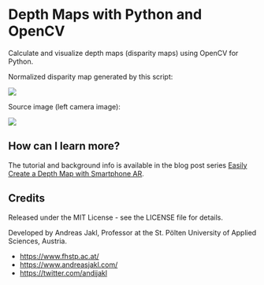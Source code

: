 # Depth Maps with Python and OpenCV
Calculate and visualize depth maps (disparity maps) using OpenCV for Python.

Normalized disparity map generated by this script:

![](https://raw.githubusercontent.com/andijakl/python-depthmaps/main/disparity_SGBM_norm.png)

Source image (left camera image):

![](https://raw.githubusercontent.com/andijakl/python-depthmaps/main/left_img.png)

## How can I learn more?

The tutorial and background info is available in the blog post series [Easily Create a Depth Map with Smartphone AR](https://www.andreasjakl.com/easily-create-depth-maps-with-smartphone-ar-part-1/).


## Credits

Released under the MIT License - see the LICENSE file for details.

Developed by Andreas Jakl, Professor at the St. Pölten University of Applied Sciences, Austria.

* <https://www.fhstp.ac.at/>
* <https://www.andreasjakl.com/>
* <https://twitter.com/andijakl>

